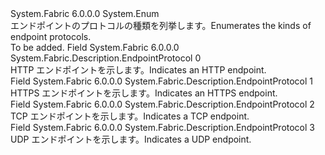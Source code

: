 <Type Name="EndpointProtocol" FullName="System.Fabric.Description.EndpointProtocol">
  <TypeSignature Language="C#" Value="public enum EndpointProtocol" />
  <TypeSignature Language="ILAsm" Value=".class public auto ansi sealed EndpointProtocol extends System.Enum" />
  <TypeSignature Language="DocId" Value="T:System.Fabric.Description.EndpointProtocol" />
  <TypeSignature Language="VB.NET" Value="Public Enum EndpointProtocol" />
  <TypeSignature Language="F#" Value="type EndpointProtocol = " />
  <AssemblyInfo>
    <AssemblyName>System.Fabric</AssemblyName>
    <AssemblyVersion>6.0.0.0</AssemblyVersion>
  </AssemblyInfo>
  <Base>
    <BaseTypeName>System.Enum</BaseTypeName>
  </Base>
  <Docs>
    <summary>
      <para><span data-ttu-id="fc3f3-101">エンドポイントのプロトコルの種類を列挙します。</span><span class="sxs-lookup"><span data-stu-id="fc3f3-101">Enumerates the kinds of endpoint protocols.</span></span></para>
    </summary>
    <remarks>To be added.</remarks>
  </Docs>
  <Members>
    <Member MemberName="Http">
      <MemberSignature Language="C#" Value="Http" />
      <MemberSignature Language="ILAsm" Value=".field public static literal valuetype System.Fabric.Description.EndpointProtocol Http = int32(0)" />
      <MemberSignature Language="DocId" Value="F:System.Fabric.Description.EndpointProtocol.Http" />
      <MemberSignature Language="VB.NET" Value="Http" />
      <MemberSignature Language="F#" Value="Http = 0" Usage="System.Fabric.Description.EndpointProtocol.Http" />
      <MemberType>Field</MemberType>
      <AssemblyInfo>
        <AssemblyName>System.Fabric</AssemblyName>
        <AssemblyVersion>6.0.0.0</AssemblyVersion>
      </AssemblyInfo>
      <ReturnValue>
        <ReturnType>System.Fabric.Description.EndpointProtocol</ReturnType>
      </ReturnValue>
      <MemberValue>0</MemberValue>
      <Docs>
        <summary>
          <para><span data-ttu-id="fc3f3-102">HTTP エンドポイントを示します。</span><span class="sxs-lookup"><span data-stu-id="fc3f3-102">Indicates an HTTP endpoint.</span></span></para>
        </summary>
      </Docs>
    </Member>
    <Member MemberName="Https">
      <MemberSignature Language="C#" Value="Https" />
      <MemberSignature Language="ILAsm" Value=".field public static literal valuetype System.Fabric.Description.EndpointProtocol Https = int32(1)" />
      <MemberSignature Language="DocId" Value="F:System.Fabric.Description.EndpointProtocol.Https" />
      <MemberSignature Language="VB.NET" Value="Https" />
      <MemberSignature Language="F#" Value="Https = 1" Usage="System.Fabric.Description.EndpointProtocol.Https" />
      <MemberType>Field</MemberType>
      <AssemblyInfo>
        <AssemblyName>System.Fabric</AssemblyName>
        <AssemblyVersion>6.0.0.0</AssemblyVersion>
      </AssemblyInfo>
      <ReturnValue>
        <ReturnType>System.Fabric.Description.EndpointProtocol</ReturnType>
      </ReturnValue>
      <MemberValue>1</MemberValue>
      <Docs>
        <summary>
          <para><span data-ttu-id="fc3f3-103">HTTPS エンドポイントを示します。</span><span class="sxs-lookup"><span data-stu-id="fc3f3-103">Indicates an HTTPS endpoint.</span></span></para>
        </summary>
      </Docs>
    </Member>
    <Member MemberName="Tcp">
      <MemberSignature Language="C#" Value="Tcp" />
      <MemberSignature Language="ILAsm" Value=".field public static literal valuetype System.Fabric.Description.EndpointProtocol Tcp = int32(2)" />
      <MemberSignature Language="DocId" Value="F:System.Fabric.Description.EndpointProtocol.Tcp" />
      <MemberSignature Language="VB.NET" Value="Tcp" />
      <MemberSignature Language="F#" Value="Tcp = 2" Usage="System.Fabric.Description.EndpointProtocol.Tcp" />
      <MemberType>Field</MemberType>
      <AssemblyInfo>
        <AssemblyName>System.Fabric</AssemblyName>
        <AssemblyVersion>6.0.0.0</AssemblyVersion>
      </AssemblyInfo>
      <ReturnValue>
        <ReturnType>System.Fabric.Description.EndpointProtocol</ReturnType>
      </ReturnValue>
      <MemberValue>2</MemberValue>
      <Docs>
        <summary>
          <para><span data-ttu-id="fc3f3-104">TCP エンドポイントを示します。</span><span class="sxs-lookup"><span data-stu-id="fc3f3-104">Indicates a TCP endpoint.</span></span></para>
        </summary>
      </Docs>
    </Member>
    <Member MemberName="Udp">
      <MemberSignature Language="C#" Value="Udp" />
      <MemberSignature Language="ILAsm" Value=".field public static literal valuetype System.Fabric.Description.EndpointProtocol Udp = int32(3)" />
      <MemberSignature Language="DocId" Value="F:System.Fabric.Description.EndpointProtocol.Udp" />
      <MemberSignature Language="VB.NET" Value="Udp" />
      <MemberSignature Language="F#" Value="Udp = 3" Usage="System.Fabric.Description.EndpointProtocol.Udp" />
      <MemberType>Field</MemberType>
      <AssemblyInfo>
        <AssemblyName>System.Fabric</AssemblyName>
        <AssemblyVersion>6.0.0.0</AssemblyVersion>
      </AssemblyInfo>
      <ReturnValue>
        <ReturnType>System.Fabric.Description.EndpointProtocol</ReturnType>
      </ReturnValue>
      <MemberValue>3</MemberValue>
      <Docs>
        <summary>
          <para><span data-ttu-id="fc3f3-105">UDP エンドポイントを示します。</span><span class="sxs-lookup"><span data-stu-id="fc3f3-105">Indicates a UDP endpoint.</span></span></para>
        </summary>
      </Docs>
    </Member>
  </Members>
</Type>
